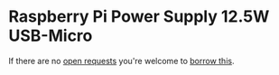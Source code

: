# Raspberry Pi Power Supply 12.5W USB-Micro
If there are no [open requests](../../../../issues?q=is%3Aissue+is%3Aopen+%22Raspberry+Pi+Power+Supply+12.5W+USB-Micro%22) you're welcome to [borrow this](../../../../issues/newtitle=Borrow+request+for+&body=1+piece+of+%5Bthis%5D%28..%2Fblob%2Fmain%2FParts%2FPower_Supplies%2FRaspberry_Pi_Power_Supply_12.5W_USB-Micro.md%29+for+~2+weeks.).
